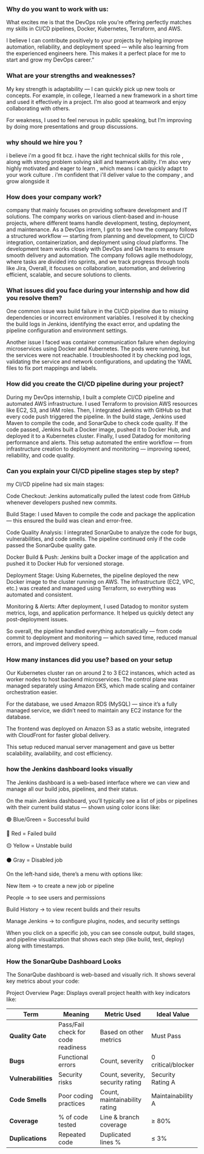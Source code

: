 ### Why do you want to work with us:
What excites me is that the DevOps role you’re offering perfectly matches my skills in CI/CD pipelines, Docker, Kubernetes, Terraform, and AWS.

I believe I can contribute positively to your projects by helping improve automation, reliability, and deployment speed — while also learning from the experienced engineers here. This makes it a perfect place for me to start and grow my DevOps career.”

### What are your strengths and weaknesses?
My key strength is adaptability — I can quickly pick up new tools or concepts. For example, in college, I learned a new framework in a short time and used it effectively in a project. I’m also good at teamwork and enjoy collaborating with others.

For weakness, I used to feel nervous in public speaking, but I’m improving by doing more presentations and group discussions.

### why should we hire you ?
i believe i'm a good fit bcz. i have the right technical skills for this role , along with strong problem solving skill and teamwork ability. I'm also very highly motivated and eager to learn , which means i can quickly adapt to your work culture . i'm confident that i'll deliver value to the company , and grow alongside it

### 

### How does your company work?
company that mainly focuses on providing software development and IT solutions. The company works on various client-based and in-house projects, where different teams handle development, testing, deployment, and maintenance.
As a DevOps intern, I got to see how the company follows a structured workflow — starting from planning and development, to CI/CD integration, containerization, and deployment using cloud platforms. The development team works closely with DevOps and QA teams to ensure smooth delivery and automation.
The company follows agile methodology, where tasks are divided into sprints, and we track progress through tools like Jira, Overall, it focuses on collaboration, automation, and delivering efficient, scalable, and secure solutions to clients.

### What issues did you face during your internship and how did you resolve them?
One common issue was build failure in the CI/CD pipeline due to missing dependencies or incorrect environment variables. I resolved it by checking the build logs in Jenkins, identifying the exact error, and updating the pipeline configuration and environment settings.

Another issue I faced was container communication failure when deploying microservices using Docker and Kubernetes. The pods were running, but the services were not reachable. I troubleshooted it by checking pod logs, validating the service and network configurations, and updating the YAML files to fix port mappings and labels.

### How did you create the CI/CD pipeline during your project?
During my DevOps internship, I built a complete CI/CD pipeline and automated AWS infrastructure.
I used Terraform to provision AWS resources like EC2, S3, and IAM roles.
Then, I integrated Jenkins with GitHub so that every code push triggered the pipeline.
In the build stage, Jenkins used Maven to compile the code, and SonarQube to check code quality.
If the code passed, Jenkins built a Docker image, pushed it to Docker Hub, and deployed it to a Kubernetes cluster.
Finally, I used Datadog for monitoring performance and alerts.
This setup automated the entire workflow — from infrastructure creation to deployment and monitoring — improving speed, reliability, and code quality.

### Can you explain your CI/CD pipeline stages step by step?
my CI/CD pipeline had six main stages:

Code Checkout:
Jenkins automatically pulled the latest code from GitHub whenever developers pushed new commits.

Build Stage:
I used Maven to compile the code and package the application — this ensured the build was clean and error-free.

Code Quality Analysis:
I integrated SonarQube to analyze the code for bugs, vulnerabilities, and code smells.
The pipeline continued only if the code passed the SonarQube quality gate.

Docker Build & Push:
Jenkins built a Docker image of the application and pushed it to Docker Hub for versioned storage.

Deployment Stage:
Using Kubernetes, the pipeline deployed the new Docker image to the cluster running on AWS.
The infrastructure (EC2, VPC, etc.) was created and managed using Terraform, so everything was automated and consistent.

Monitoring & Alerts:
After deployment, I used Datadog to monitor system metrics, logs, and application performance.
It helped us quickly detect any post-deployment issues.


So overall, the pipeline handled everything automatically — from code commit to deployment and monitoring — which saved time, reduced manual errors, and improved delivery speed.

### How many instances did you use? based on your setup
Our Kubernetes cluster ran on around 2 to 3 EC2 instances, which acted as worker nodes to host backend microservices. The control plane was managed separately using Amazon EKS, which made scaling and container orchestration easier.

For the database, we used Amazon RDS (MySQL) — since it’s a fully managed service, we didn’t need to maintain any EC2 instance for the database.

The frontend was deployed on Amazon S3 as a static website, integrated with CloudFront for faster global delivery.

This setup reduced manual server management and gave us better scalability, availability, and cost efficiency.

### how the Jenkins dashboard looks visually
The Jenkins dashboard is a web-based interface where we can view and manage all our build jobs, pipelines, and their status.

On the main Jenkins dashboard, you’ll typically see a list of jobs or pipelines with their current build status — shown using color icons like:

🟢 Blue/Green = Successful build

🔴 Red = Failed build

🟡 Yellow = Unstable build

⚫ Gray = Disabled job

On the left-hand side, there’s a menu with options like:

New Item → to create a new job or pipeline

People → to see users and permissions

Build History → to view recent builds and their results

Manage Jenkins → to configure plugins, nodes, and security settings

When you click on a specific job, you can see console output, build stages, and pipeline visualization that shows each step (like build, test, deploy) along with timestamps.

### How the SonarQube Dashboard Looks

The SonarQube dashboard is web-based and visually rich. It shows several key metrics about your code:

Project Overview Page:
Displays overall project health with key indicators like:

| Term                | Meaning                            | Metric Used                      | Ideal Value        |
| ------------------- | ---------------------------------- | -------------------------------- | ------------------ |
| **Quality Gate**    | Pass/Fail check for code readiness | Based on other metrics           | Must Pass          |
| **Bugs**            | Functional errors                  | Count, severity                  | 0 critical/blocker |
| **Vulnerabilities** | Security risks                     | Count, severity, security rating | Security Rating A  |
| **Code Smells**     | Poor coding practices              | Count, maintainability rating    | Maintainability A  |
| **Coverage**        | % of code tested                   | Line & branch coverage           | ≥ 80%              |
| **Duplications**    | Repeated code                      | Duplicated lines %               | ≤ 3%               |
